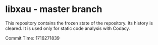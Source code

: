 # libxau - master branch

This repository contains the frozen state of the repository.
Its history is cleared. It is used only for static code
analysis with Codacy.

Commit Time: 1716271839
